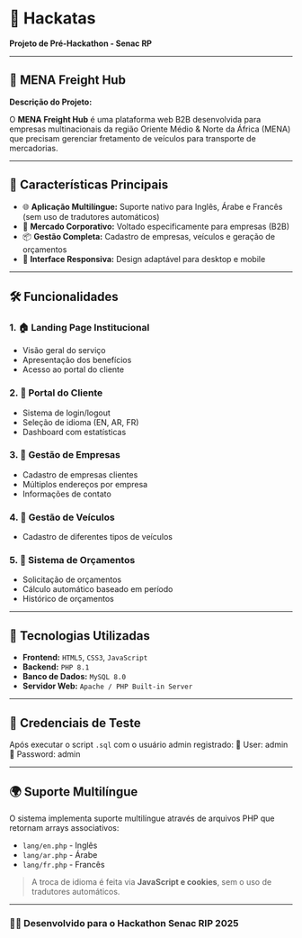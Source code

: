 # 🚀 Hackatas
**Projeto de Pré-Hackathon - Senac RP**

---

## 🧭 MENA Freight Hub

**Descrição do Projeto:**

O **MENA Freight Hub** é uma plataforma web B2B desenvolvida para empresas multinacionais da região Oriente Médio & Norte da África (MENA) que precisam gerenciar fretamento de veículos para transporte de mercadorias.

---

## 🧩 Características Principais
- 🌐 **Aplicação Multilíngue:** Suporte nativo para Inglês, Árabe e Francês (sem uso de tradutores automáticos)
- 🏢 **Mercado Corporativo:** Voltado especificamente para empresas (B2B)
- 📦 **Gestão Completa:** Cadastro de empresas, veículos e geração de orçamentos
- 📱 **Interface Responsiva:** Design adaptável para desktop e mobile

---

## 🛠️ Funcionalidades

### 1. 🏠 Landing Page Institucional
- Visão geral do serviço  
- Apresentação dos benefícios  
- Acesso ao portal do cliente  

### 2. 🔐 Portal do Cliente
- Sistema de login/logout  
- Seleção de idioma (EN, AR, FR)  
- Dashboard com estatísticas  

### 3. 🏢 Gestão de Empresas
- Cadastro de empresas clientes  
- Múltiplos endereços por empresa  
- Informações de contato  

### 4. 🚚 Gestão de Veículos
- Cadastro de diferentes tipos de veículos  

### 5. 💸 Sistema de Orçamentos
- Solicitação de orçamentos  
- Cálculo automático baseado em período  
- Histórico de orçamentos  

---

## 🧪 Tecnologias Utilizadas
- **Frontend:** `HTML5`, `CSS3`, `JavaScript`  
- **Backend:** `PHP 8.1`  
- **Banco de Dados:** `MySQL 8.0`  
- **Servidor Web:** `Apache / PHP Built-in Server`

---

## 🧪 Credenciais de Teste
Após executar o script `.sql` com o usuário admin registrado:
👤 User: admin
🔑 Password: admin

---

## 🌍 Suporte Multilíngue

O sistema implementa suporte multilíngue através de arquivos PHP que retornam arrays associativos:
- `lang/en.php` - Inglês  
- `lang/ar.php` - Árabe  
- `lang/fr.php` - Francês  

> A troca de idioma é feita via **JavaScript e cookies**, sem o uso de tradutores automáticos.

---

### 👨‍💻 Desenvolvido para o Hackathon Senac RIP 2025
